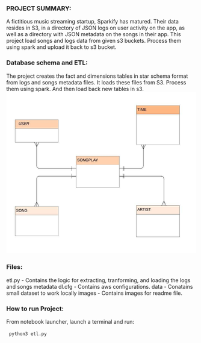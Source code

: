 ### PROJECT SUMMARY:
 A fictitious music streaming startup, Sparkify has matured. Their data resides in S3, in a directory of JSON logs on user activity on the app, as well as a directory with JSON metadata on the songs in their app. This project load songs and logs data from given s3 buckets. Process them using spark and upload it back to s3 bucket.
  
### Database schema and ETL:  
 The project creates the fact and dimensions tables in star schema format from logs and songs metadata files. It loads these files from S3. Process them using spark. And then load back new tables in s3.
 ![screeshot](images/ER.jpeg "screeshot")

### Files:  
 etl.py - Contains the logic for extracting, tranforming, and loading the logs and songs metadata
 dl.cfg - Contains aws configurations.
 data - Conatains small dataset to work locally
 images - Contains images for readme file.
 
### How to run Project:
  From notebook launcher, launch a terminal and run:
  
  ``` python3 etl.py```

